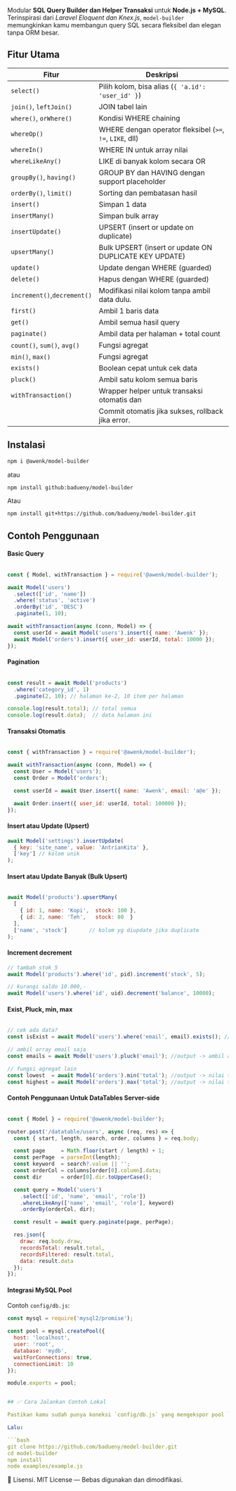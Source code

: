Modular **SQL Query Builder dan Helper Transaksi** untuk **Node.js + MySQL**.
Terinspirasi dari *Laravel Eloquent dan Knex.js*, `model-builder` memungkinkan kamu membangun query SQL secara fleksibel dan elegan tanpa ORM besar.

## Fitur Utama

| Fitur                       | Deskripsi                                                 |
| --------------------------- | --------------------------------------------------------- |
| `select()`                  | Pilih kolom, bisa alias (`{ 'a.id': 'user_id' }`)         |
| `join()`, `leftJoin()`      | JOIN tabel lain                                           |
| `where()`, `orWhere()`      | Kondisi WHERE chaining                                    |
| `whereOp()`                 | WHERE dengan operator fleksibel (`>=`, `!=`, `LIKE`, dll) |
| `whereIn()`                 | WHERE IN untuk array nilai                                |
| `whereLikeAny()`            | LIKE di banyak kolom secara OR                            |
| `groupBy()`, `having()`     | GROUP BY dan HAVING dengan support placeholder            |
| `orderBy()`, `limit()`      | Sorting dan pembatasan hasil                              |
| `insert()`                  | Simpan 1 data                                             |
| `insertMany()`              | Simpan bulk array                                         |
| `insertUpdate()`            | UPSERT (insert or update on duplicate)                    |
| `upsertMany()`              | Bulk UPSERT (insert or update ON DUPLICATE KEY UPDATE)    |
| `update()`                  | Update dengan WHERE (guarded)                             |
| `delete()`                  | Hapus dengan WHERE (guarded)                              |
| `increment()`,`decrement()` | Modifikasi nilai kolom tanpa ambil data dulu.             |
| `first()`                   | Ambil 1 baris data                                        |
| `get()`                     | Ambil semua hasil query                                   |
| `paginate()`                | Ambil data per halaman + total count                      |
| `count()`, `sum()`, `avg()` | Fungsi agregat                                            |
| `min()`, `max()`            | Fungsi agregat                                            |
| `exists()`                  | Boolean cepat untuk cek data                              |
| `pluck()`                   | Ambil satu kolom semua baris                              |
| `withTransaction()`         | Wrapper helper untuk transaksi otomatis dan               |
|                             | Commit otomatis jika sukses, rollback jika error.         |


## Instalasi

```bash
npm i @awenk/model-builder
```
atau

```bash
npm install github:badueny/model-builder
```
Atau
```bash
npm install git+https://github.com/badueny/model-builder.git
```

## Contoh Penggunaan

#### Basic Query
```js

const { Model, withTransaction } = require('@awenk/model-builder');

await Model('users')
  .select(['id', 'name'])
  .where('status', 'active')
  .orderBy('id', 'DESC')
  .paginate(1, 10);

await withTransaction(async (conn, Model) => {
  const userId = await Model('users').insert({ name: 'Awenk' });
  await Model('orders').insert({ user_id: userId, total: 10000 });
});

```
#### Pagination
```js

const result = await Model('products')
  .where('category_id', 1)
  .paginate(2, 10); // halaman ke-2, 10 item per halaman

console.log(result.total); // total semua
console.log(result.data);  // data halaman ini

```

#### Transaksi Otomatis

```js

const { withTransaction } = require('@awenk/model-builder');

await withTransaction(async (conn, Model) => {
  const User = Model('users');
  const Order = Model('orders');

  const userId = await User.insert({ name: 'Awenk', email: 'a@e' });

  await Order.insert({ user_id: userId, total: 100000 });
});

```

#### Insert atau Update (Upsert)

```js
await Model('settings').insertUpdate(
  { key: 'site_name', value: 'AntrianKita' },
  ['key'] // kolom unik
);

```

#### Insert atau Update Banyak (Bulk Upsert)
```js

await Model('products').upsertMany(
  [
    { id: 1, name: 'Kopi',  stock: 100 },
    { id: 2, name: 'Teh',   stock: 80  }
  ],
  ['name', 'stock']       // kolom yg diupdate jika duplicate
);

````

#### Increment decrement
```js
// tambah stok 5
await Model('products').where('id', pid).increment('stock', 5);

// kurangi saldo 10.000,-
await Model('users').where('id', uid).decrement('balance', 10000);
```

#### Exist, Pluck, min, max
```js

// cek ada data?
const isExist = await Model('users').where('email', email).exists(); //output -> true|false

// ambil array email saja
const emails = await Model('users').pluck('email'); //output -> ambil array satu kolom tanpa harus select

// fungsi agregat lain
const lowest  = await Model('orders').min('total'); //output -> nilai terendah
const highest = await Model('orders').max('total'); //output -> nilai tertinggi

````

#### Contoh Penggunaan Untuk DataTables Server-side

```js

const { Model } = require('@awenk/model-builder');

router.post('/datatable/users', async (req, res) => {
  const { start, length, search, order, columns } = req.body;

  const page     = Math.floor(start / length) + 1;
  const perPage  = parseInt(length);
  const keyword  = search?.value || '';
  const orderCol = columns[order[0].column].data;
  const dir      = order[0].dir.toUpperCase();

  const query = Model('users')
    .select(['id', 'name', 'email', 'role'])
    .whereLikeAny(['name', 'email', 'role'], keyword)
    .orderBy(orderCol, dir);

  const result = await query.paginate(page, perPage);

  res.json({
    draw: req.body.draw,
    recordsTotal: result.total,
    recordsFiltered: result.total,
    data: result.data
  });
});

```

#### Integrasi MySQL Pool
Contoh `config/db.js`:
```js
const mysql = require('mysql2/promise');

const pool = mysql.createPool({
  host: 'localhost',
  user: 'root',
  database: 'mydb',
  waitForConnections: true,
  connectionLimit: 10
});

module.exports = pool;

````
```yaml

## ✅ Cara Jalankan Contoh Lokal

Pastikan kamu sudah punya koneksi `config/db.js` yang mengekspor pool `mysql2/promise`.

Lalu:

```bash
git clone https://github.com/badueny/model-builder.git
cd model-builder
npm install
node examples/example.js

```
📜 Lisensi.
MIT License — Bebas digunakan dan dimodifikasi.

